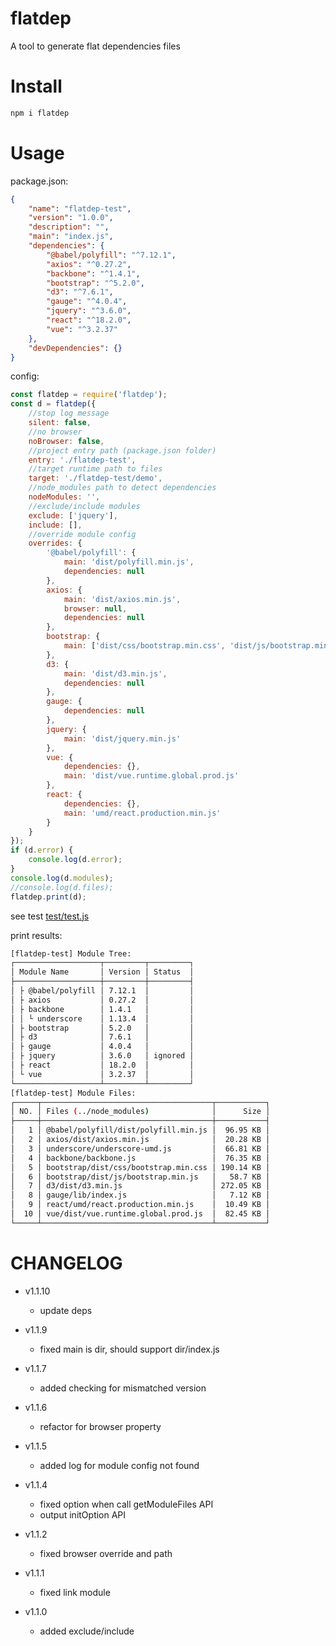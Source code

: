 # flatdep

A tool to generate flat dependencies files

# Install

```sh
npm i flatdep
```

# Usage

package.json:
```json
{
    "name": "flatdep-test",
    "version": "1.0.0",
    "description": "",
    "main": "index.js",
    "dependencies": {
        "@babel/polyfill": "^7.12.1",
        "axios": "^0.27.2",
        "backbone": "^1.4.1",
        "bootstrap": "^5.2.0",
        "d3": "^7.6.1",
        "gauge": "^4.0.4",
        "jquery": "^3.6.0",
        "react": "^18.2.0",
        "vue": "^3.2.37"
    },
    "devDependencies": {}
}
```

config:
```js
const flatdep = require('flatdep');
const d = flatdep({
    //stop log message
    silent: false,
    //no browser
    noBrowser: false,
    //project entry path (package.json folder)
    entry: './flatdep-test',
    //target runtime path to files
    target: './flatdep-test/demo',
    //node_modules path to detect dependencies
    nodeModules: '',
    //exclude/include modules
    exclude: ['jquery'],
    include: [],
    //override module config
    overrides: {
        '@babel/polyfill': {
            main: 'dist/polyfill.min.js',
            dependencies: null
        },
        axios: {
            main: 'dist/axios.min.js',
            browser: null,
            dependencies: null
        },
        bootstrap: {
            main: ['dist/css/bootstrap.min.css', 'dist/js/bootstrap.min.js']
        },
        d3: {
            main: 'dist/d3.min.js',
            dependencies: null
        },
        gauge: {
            dependencies: null
        },
        jquery: {
            main: 'dist/jquery.min.js'
        },
        vue: {
            dependencies: {},
            main: 'dist/vue.runtime.global.prod.js'
        },
        react: {
            dependencies: {},
            main: 'umd/react.production.min.js'
        }
    }
});
if (d.error) {
    console.log(d.error);
}
console.log(d.modules);
//console.log(d.files);
flatdep.print(d);
```
see test [test/test.js](test/test.js)

print results:
```sh
[flatdep-test] Module Tree:
┌───────────────────┬─────────┬─────────┐
│ Module Name       │ Version │ Status  │
├───────────────────┼─────────┼─────────┤
│ ├ @babel/polyfill │ 7.12.1  │         │
│ ├ axios           │ 0.27.2  │         │
│ ├ backbone        │ 1.4.1   │         │
│ │ └ underscore    │ 1.13.4  │         │
│ ├ bootstrap       │ 5.2.0   │         │
│ ├ d3              │ 7.6.1   │         │
│ ├ gauge           │ 4.0.4   │         │
│ ├ jquery          │ 3.6.0   │ ignored │
│ ├ react           │ 18.2.0  │         │
│ └ vue             │ 3.2.37  │         │
└───────────────────┴─────────┴─────────┘
[flatdep-test] Module Files:
┌─────┬──────────────────────────────────────┬───────────┐
│ NO. │ Files (../node_modules)              │      Size │
├─────┼──────────────────────────────────────┼───────────┤
│   1 │ @babel/polyfill/dist/polyfill.min.js │  96.95 KB │
│   2 │ axios/dist/axios.min.js              │  20.28 KB │
│   3 │ underscore/underscore-umd.js         │  66.81 KB │
│   4 │ backbone/backbone.js                 │  76.35 KB │
│   5 │ bootstrap/dist/css/bootstrap.min.css │ 190.14 KB │
│   6 │ bootstrap/dist/js/bootstrap.min.js   │   58.7 KB │
│   7 │ d3/dist/d3.min.js                    │ 272.05 KB │
│   8 │ gauge/lib/index.js                   │   7.12 KB │
│   9 │ react/umd/react.production.min.js    │  10.49 KB │
│  10 │ vue/dist/vue.runtime.global.prod.js  │  82.45 KB │
└─────┴──────────────────────────────────────┴───────────┘
```

# CHANGELOG

- v1.1.10
    - update deps

- v1.1.9
    - fixed main is dir, should support dir/index.js

- v1.1.7
    - added checking for mismatched version

- v1.1.6
    - refactor for browser property

- v1.1.5
    - added log for module config not found

- v1.1.4
    - fixed option when call getModuleFiles API
    - output initOption API

- v1.1.2
    - fixed browser override and path

- v1.1.1
    - fixed link module

- v1.1.0
    - added exclude/include
